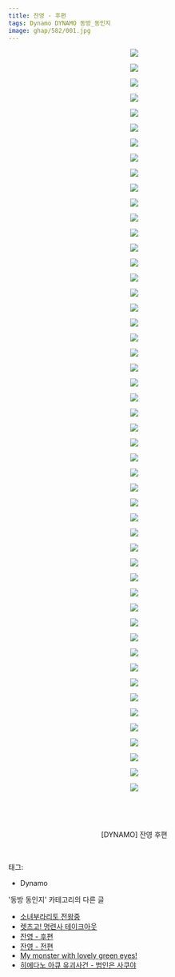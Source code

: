 ```yaml
---
title: 잔영 - 후편
tags: Dynamo DYNAMO 동방_동인지
image: ghap/582/001.jpg
---
```

<div class="article">
<p style="text-align: center; clear: none; float: none;"><img src="{{ site.nasurl }}/ghap/582/001.jpg"/></p>
<p style="text-align: center; clear: none; float: none;"><img src="{{ site.nasurl }}/ghap/582/002.jpg"/></p>
<p style="text-align: center; clear: none; float: none;"><img src="{{ site.nasurl }}/ghap/582/003.jpg"/></p>
<p style="text-align: center; clear: none; float: none;"><img src="{{ site.nasurl }}/ghap/582/004.jpg"/></p>
<p style="text-align: center; clear: none; float: none;"><img src="{{ site.nasurl }}/ghap/582/005.jpg"/></p>
<p style="text-align: center; clear: none; float: none;"><img src="{{ site.nasurl }}/ghap/582/006.jpg"/></p>
<p style="text-align: center; clear: none; float: none;"><img src="{{ site.nasurl }}/ghap/582/007.jpg"/></p>
<p style="text-align: center; clear: none; float: none;"><img src="{{ site.nasurl }}/ghap/582/008.jpg"/></p>
<p style="text-align: center; clear: none; float: none;"><img src="{{ site.nasurl }}/ghap/582/009.jpg"/></p>
<p style="text-align: center; clear: none; float: none;"><img src="{{ site.nasurl }}/ghap/582/010.jpg"/></p>
<p style="text-align: center; clear: none; float: none;"><img src="{{ site.nasurl }}/ghap/582/011.jpg"/></p>
<p style="text-align: center; clear: none; float: none;"><img src="{{ site.nasurl }}/ghap/582/012.jpg"/></p>
<p style="text-align: center; clear: none; float: none;"><img src="{{ site.nasurl }}/ghap/582/013.jpg"/></p>
<p style="text-align: center; clear: none; float: none;"><img src="{{ site.nasurl }}/ghap/582/014.jpg"/></p>
<p style="text-align: center; clear: none; float: none;"><img src="{{ site.nasurl }}/ghap/582/015.jpg"/></p>
<p style="text-align: center; clear: none; float: none;"><img src="{{ site.nasurl }}/ghap/582/016.jpg"/></p>
<p style="text-align: center; clear: none; float: none;"><img src="{{ site.nasurl }}/ghap/582/017.jpg"/></p>
<p style="text-align: center; clear: none; float: none;"><img src="{{ site.nasurl }}/ghap/582/018.jpg"/></p>
<p style="text-align: center; clear: none; float: none;"><img src="{{ site.nasurl }}/ghap/582/019.jpg"/></p>
<p style="text-align: center; clear: none; float: none;"><img src="{{ site.nasurl }}/ghap/582/020.jpg"/></p>
<p style="text-align: center; clear: none; float: none;"><img src="{{ site.nasurl }}/ghap/582/021.jpg"/></p>
<p style="text-align: center; clear: none; float: none;"><img src="{{ site.nasurl }}/ghap/582/022.jpg"/></p>
<p style="text-align: center; clear: none; float: none;"><img src="{{ site.nasurl }}/ghap/582/023.jpg"/></p>
<p style="text-align: center; clear: none; float: none;"><img src="{{ site.nasurl }}/ghap/582/024.jpg"/></p>
<p style="text-align: center; clear: none; float: none;"><img src="{{ site.nasurl }}/ghap/582/025.jpg"/></p>
<p style="text-align: center; clear: none; float: none;"><img src="{{ site.nasurl }}/ghap/582/026.jpg"/></p>
<p style="text-align: center; clear: none; float: none;"><img src="{{ site.nasurl }}/ghap/582/027.jpg"/></p>
<p style="text-align: center; clear: none; float: none;"><img src="{{ site.nasurl }}/ghap/582/028.jpg"/></p>
<p style="text-align: center; clear: none; float: none;"><img src="{{ site.nasurl }}/ghap/582/029.jpg"/></p>
<p style="text-align: center; clear: none; float: none;"><img src="{{ site.nasurl }}/ghap/582/030.jpg"/></p>
<p style="text-align: center; clear: none; float: none;"><img src="{{ site.nasurl }}/ghap/582/031.jpg"/></p>
<p style="text-align: center; clear: none; float: none;"><img src="{{ site.nasurl }}/ghap/582/032.jpg"/></p>
<p style="text-align: center; clear: none; float: none;"><img src="{{ site.nasurl }}/ghap/582/033.jpg"/></p>
<p style="text-align: center; clear: none; float: none;"><img src="{{ site.nasurl }}/ghap/582/034.jpg"/></p>
<p style="text-align: center; clear: none; float: none;"><img src="{{ site.nasurl }}/ghap/582/035.jpg"/></p>
<p style="text-align: center; clear: none; float: none;"><img src="{{ site.nasurl }}/ghap/582/036.jpg"/></p>
<p style="text-align: center; clear: none; float: none;"><img src="{{ site.nasurl }}/ghap/582/037.jpg"/></p>
<p style="text-align: center; clear: none; float: none;"><img src="{{ site.nasurl }}/ghap/582/038.jpg"/></p>
<p style="text-align: center; clear: none; float: none;"><img src="{{ site.nasurl }}/ghap/582/039.jpg"/></p>
<p style="text-align: center; clear: none; float: none;"><img src="{{ site.nasurl }}/ghap/582/040.jpg"/></p>
<p style="text-align: center; clear: none; float: none;"><img src="{{ site.nasurl }}/ghap/582/041.jpg"/></p>
<p style="text-align: center; clear: none; float: none;"><img src="{{ site.nasurl }}/ghap/582/042.jpg"/></p>
<p style="text-align: center; clear: none; float: none;"><img src="{{ site.nasurl }}/ghap/582/043.jpg"/></p>
<p style="text-align: center; clear: none; float: none;"><img src="{{ site.nasurl }}/ghap/582/044.jpg"/></p>
<p style="text-align: center; clear: none; float: none;"><img src="{{ site.nasurl }}/ghap/582/045.jpg"/></p>
<p style="text-align: center; clear: none; float: none;"><img src="{{ site.nasurl }}/ghap/582/046.jpg"/></p>
<p style="text-align: center; clear: none; float: none;"><img src="{{ site.nasurl }}/ghap/582/047.jpg"/></p>
<p style="text-align: center; clear: none; float: none;"><img src="{{ site.nasurl }}/ghap/582/048.jpg"/></p>
<p style="text-align: center; clear: none; float: none;"><img src="{{ site.nasurl }}/ghap/582/049.jpg"/></p>
<p style="text-align: center; clear: none; float: none;"><img src="{{ site.nasurl }}/ghap/582/050.jpg"/></p>
<p style="text-align: center; clear: none; float: none;"><br/></p>
<p style="text-align: center; clear: none; float: none;"><br/></p>
<p style="text-align: center; clear: none; float: none;">[DYNAMO] 잔영 후편</p>
<p><br/></p>
</div><div class="tagTrail">
<p>태그: </p>
<ul>
<li>Dynamo</li>
</ul>
</div><div class="another">
<p>'동방 동인지' 카테고리의 다른 글</p>
<ul>
<li><a href="/2016-06-27-ghap_584">소녀부라리토 전왕중</a></li>
<li><a href="/2016-06-27-ghap_583">렛츠고! 명련사 테이크아웃</a></li>
<li><a href="/2016-06-27-ghap_582">잔영 - 후편</a></li>
<li><a href="/2016-06-27-ghap_581">잔영 - 전편</a></li>
<li><a href="/2016-06-27-ghap_580">My monster with lovely green eyes!</a></li>
<li><a href="/2016-06-27-ghap_579">히에다노 아큐 유괴사건 - 범인은 사쿠야</a></li>
</ul>
</div><div class="cb_module cb_fluid">
<div class="cb_wrt cb_profile">
</div><!-- commentList close -->
</div>